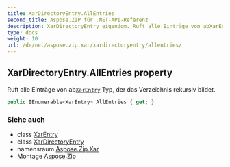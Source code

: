 ```yaml
---
title: XarDirectoryEntry.AllEntries
second_title: Aspose.ZIP für .NET-API-Referenz
description: XarDirectoryEntry eigendom. Ruft alle Einträge von abXarEntry Typ der das Verzeichnis rekursiv bildet.
type: docs
weight: 10
url: /de/net/aspose.zip.xar/xardirectoryentry/allentries/
---
```

## XarDirectoryEntry.AllEntries property

Ruft alle Einträge von ab[`XarEntry`](../../xarentry/) Typ, der das Verzeichnis rekursiv bildet.

```csharp
public IEnumerable<XarEntry> AllEntries { get; }
```

### Siehe auch

* class [XarEntry](../../xarentry/)
* class [XarDirectoryEntry](../)
* namensraum [Aspose.Zip.Xar](../../xardirectoryentry/)
* Montage [Aspose.Zip](../../../)


